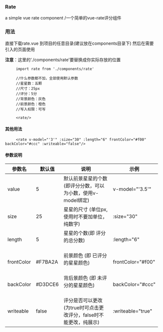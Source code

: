 ### Rate
a simple vue rate component /一个简单的vue-rate评分组件
### 用法
直接下载rate.vue 到项目的任意目录(建议放在components目录下)
然后在需要引入的页面使用


**注意**：这里的'./components/rate'要替换成你实际存放的位置
```
     import rate from './components/rate'  
```

```
     //什么参数都不加，全部使用默认参数 
     //星星数：五颗
     //尺寸：25px
     //评分：5分
     //背景颜色：灰色
     //前景颜色：橙色
     //写入权限：可写
     
     <rate/>
```
#### 其他用法
```
     <rate v-model="'3'" :size="30" :length="6" frontColor="#f00" backColor="#ccc" :writeable="false"/>
```
#### 参数说明

|    参数名  |  默认值  |                           说明                          |        示例       |
|-----------|---------|--------------------------------------------------------|-------------------|
| value     | 5       |默认前景星星的个数(即评分分数，可以为小数，使用v-model绑定)    | v-model="'3.5'"   |
| size      | 25      |星星的尺寸 (单位px,使用时不要加单位，纯数字)                 | :size="30"        |
| length    | 5       |星星的个数(即 评分的总分数)                                | :length="6"       |
| frontColor| #F7BA2A |前景颜色 (即 已评分的星星颜色)                              | frontColor="#f00" |
| backColor | #D3DCE6 |背后景颜色 (即 未评分的星星颜色)                            | backColor="#ccc"  |
| writeable | false   |评分是否可以更改(为true时可点击更改评分，false时不能更改，纯展示)|:writeable="true"  |
